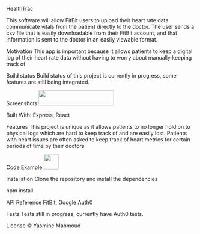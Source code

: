 HealthTrac

This software will allow FitBit users to upload their heart rate data communicate vitals from the patient directly to the doctor. The user sends a csv file that is easily downloadable from their FitBit account, and that information is sent to the doctor in an easily viewable format.

Motivation
This app is important because it allows patients to keep a digital log of their heart rate data without having to worry about manually keeping track of

Build status
Build status of this project is currently in progress, some features are still being integrated.


Screenshots
<img src="https://media.giphy.com/media/jthgAGxdOmFXVNga3d/giphy.gif" width="200" height="40" />

Built With:
Express, React

Features
This project is unique as it allows patients to no longer hold on to physical logs which are hard to keep track of and are easily lost. Patients with heart issues are often asked to keep track of heart metrics for certain periods of time by their doctors 

Code Example
<img src="https://media.giphy.com/media/LRsDwueVKwqdmNBVEv/giphy.gif" width="40" height="40" />

Installation
Clone the repository and install the dependencies

npm install

API Reference
FitBit, Google Auth0

Tests
Tests still in progress, currently have Auth0 tests.

License © Yasmine Mahmoud